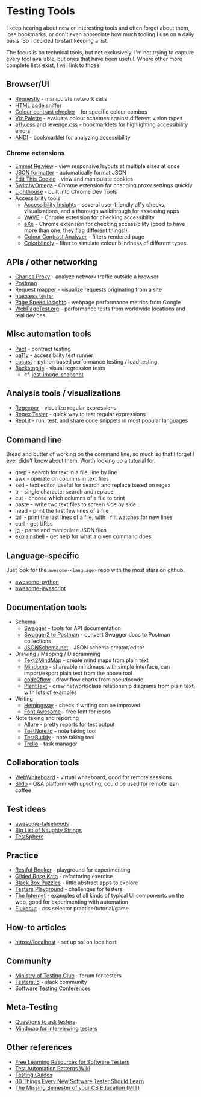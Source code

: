 # Testing Tools

I keep hearing about new or interesting tools and often forget about them, lose bookmarks, or don't even appreciate how much tooling I use on a daily basis. So I decided to start keeping a list.

The focus is on technical tools, but not exclusively. I'm not trying to capture every tool available, but ones that have been useful. Where other more complete lists exist, I will link to those.


## Browser/UI

* [Requestly](http://www.requestly.in) - manipulate network calls
* [HTML code sniffer](http://squizlabs.github.io/HTML_CodeSniffer/)
* [Colour contrast checker](https://webaim.org/resources/contrastchecker/) - for specific colour combos
* [Viz Palette](https://projects.susielu.com/viz-palette) - evaluate colour schemes against different vision types
* [a11y.css](https://ffoodd.github.io/a11y.css/) and [revenge.css](http://heydonworks.com/revenge_css_bookmarklet/) - bookmarklets for highlighting accessibility errors
* [ANDI](https://www.ssa.gov/accessibility/andi/help/install.html) - bookmarklet for analyzing accessibility


### Chrome extensions

* [Emmet Re:view](https://chrome.google.com/webstore/detail/emmet-review/epejoicbhllgiimigokgjdoijnpaphdp?hl=en) - view responsive layouts at multiple sizes at once
* [JSON formatter](https://github.com/callumlocke/json-formatter) - automatically format JSON
* [Edit This Cookie](https://github.com/ETCExtensions/Edit-This-Cookie) - view and manipulate cookies
* [SwitchyOmega](https://github.com/FelisCatus/SwitchyOmega) - Chrome extension for changing proxy settings quickly
* [Lighthouse](https://github.com/GoogleChrome/lighthouse) - built into Chrome Dev Tools
* Accessibility tools
  * [Accessibility Insights](https://accessibilityinsights.io/en/) - several user-friendly a11y checks, visualizations, and a thorough walkthrough for assessing apps
  * [WAVE](https://chrome.google.com/webstore/detail/wave-evaluation-tool/jbbplnpkjmmeebjpijfedlgcdilocofh) - Chrome extension for checking accessibility
  * [aXe](https://chrome.google.com/webstore/detail/axe/lhdoppojpmngadmnindnejefpokejbdd) - Chrome extension for checking accessibility (good to have more than one, they flag different things!)
  * [Colour Contrast Analyzer](https://chrome.google.com/webstore/detail/color-contrast-analyzer/dagdlcijhfbmgkjokkjicnnfimlebcll) - filters rendered page
  * [Colorblindly](https://chrome.google.com/webstore/detail/colorblindly/floniaahmccleoclneebhhmnjgdfijgg) - filter to simulate colour blindness of different types


## APIs / other networking

* [Charles Proxy](https://www.charlesproxy.com/) - analyze network traffic outside a browser
* [Postman](https://www.getpostman.com/)
* [Request mapper](http://requestmap.webperf.tools/) - visualize requests originating from a site
* [htaccess tester](https://htaccess.madewithlove.be/)
* [Page Speed Insights](https://developers.google.com/speed/pagespeed/insights/) - webpage performance metrics from Google
* [WebPageTest.org](https://www.webpagetest.org/) - performance tests from worldwide locations and real devices


## Misc automation tools

* [Pact](https://docs.pact.io/) - contract testing
* [pa11y](https://github.com/pa11y/pa11y-ci) - accessibility test runner
* [Locust](https://locust.io/) - python based performance testing / load testing
* [Backstop.js](https://github.com/garris/BackstopJS) - visual regression tests
  * cf. [jest-image-snapshot](https://github.com/americanexpress/jest-image-snapshot)


## Analysis tools / visualizations

* [Regexper](https://regexper.com/) - visualize regular expressions
* [Regex Tester](https://www.regextester.com/) - quick way to test regular expressions
* [Repl.it](https://repl.it/languages) - run, test, and share code snippets in most popular languages


## Command line

Bread and butter of working on the command line, so much so that I forget I ever didn't know about them. Worth looking up a tutorial for.

* grep - search for text in a file, line by line
* awk - operate on columns in text files
* sed - text editor, useful for search and replace based on regex
* tr - single character search and replace
* cut - choose which columns of a file to print
* paste - write two text files to screen side by side
* head - print the first few lines of a file
* tail - print the last lines of a file, with `-f` it watches for new lines
* curl - get URLs
* [jq](https://stedolan.github.io/jq/) - parse and manipulate JSON files
* [explainshell](https://explainshell.com/) - get help for what a given command does


## Language-specific

Just look for the `awesome-<language>` repo with the most stars on github.

* [awesome-python](https://github.com/vinta/awesome-python)
* [awesome-javascript](https://github.com/sorrycc/awesome-javascript)


## Documentation tools

* Schema
  * [Swagger](https://swagger.io/) - tools for API documentation
  * [Swagger2 to Postman](https://github.com/postmanlabs/swagger2-to-postman) - convert Swagger docs to Postman collections
  * [JSONSchema.net](https://jsonschema.net/#/editor) - JSON schema creator/editor
* Drawing / Mapping / Diagramming
  * [Text2MindMap](https://tobloef.com/text2mindmap/) - create mind maps from plain text
  * [Mindomo](https://www.mindomo.com) - shareable mindmaps with simple interface, can import/export plain text from the above tool
  * [code2flow](https://code2flow.com/app) - draw flow charts from pseudocode
  * [PlantText](https://www.planttext.com/) - draw network/class relationship diagrams from plain text, with lots of examples
* Writing
  * [Hemingway](http://www.hemingwayapp.com/) - check if writing can be improved
  * [Font Awesome](https://fontawesome.com/icons?d=gallery&m=free) - free font for icons
* Note taking and reporting
  * [Allure](http://allure.qatools.ru/) - pretty reports for test output
  * [TestNote.io](http://testnote.io/) - note taking tool
  * [TestBuddy](https://testbuddy.co/features) - note taking tool
  * [Trello](https://trello.com) - task manager


## Collaboration tools

* [WebWhiteboard](https://www.webwhiteboard.com/) - virtual whiteboard, good for remote sessions
* [Slido](https://www.sli.do/) - Q&A platform with upvoting, could be used for remote lean coffee


## Test ideas

* [awesome-falsehoods](https://github.com/kdeldycke/awesome-falsehood)
* [Big List of Naughty Strings](https://github.com/minimaxir/big-list-of-naughty-strings/blob/master/blns.txt)
* [TestSphere](https://www.ministryoftesting.com/dojo/series/testsphere)


## Practice

* [Restful Booker](https://restful-booker.herokuapp.com/) - playground for experimenting
* [Gilded Rose Kata](https://github.com/emilybache/GildedRose-Refactoring-Kata) - refactoring exercise
* [Black Box Puzzles](http://blackboxpuzzles.workroomprds.com/) - little abstract apps to explore
* [Testers Playground](http://testersplayground.herokuapp.com/) - challenges for testers
* [The Internet](https://the-internet.herokuapp.com/) - examples of all kinds of typical UI components on the web, good for experimenting with automation
* [Flukeout](http://flukeout.github.io/) - css selector practice/tutorial/game


## How-to articles

* [https://localhost](https://medium.freecodecamp.org/how-to-get-https-working-on-your-local-development-environment-in-5-minutes-7af615770eec) - set up ssl on localhost


## Community

* [Ministry of Testing Club](https://club.ministryoftesting.com/) - forum for testers
* [Testers.io](http://testers.io) - slack community
* [Software Testing Conferences](https://testingconferences.org/)


## Meta-Testing

* [Questions to ask testers](https://gist.github.com/smariapena/b551d1c0e74483c09df5259c35c779c1)
* [Mindmap for interviewing testers](https://danashby.co.uk/2015/12/07/how-i-interview-testers/)


## Other references

* [Free Learning Resources for Software Testers](https://github.com/PaulWaltersDev/FreeLearningResourcesForSoftwareTesters)
* [Test Automation Patterns Wiki](https://testautomationpatterns.org)
* [Testing Guides](https://github.com/ckenst/testing-guides)
* [30 Things Every New Software Tester Should Learn](https://dojo.ministryoftesting.com/dojo/lessons/30-things-every-new-software-tester-should-learn)
* [The Missing Semester of your CS Education (MIT)](https://missing.csail.mit.edu/)

